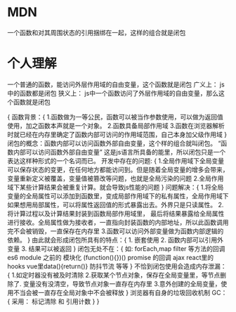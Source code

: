 #  MDN 
一个函数和对其周围状态的引用捆绑在一起，这样的组合就是闭包

# 个人理解
一个普通的函数，能访问外层作用域的自由变量，这个函数就是闭包
广义上： js中的函数都是闭包
狭义上： js中一个函数访问了外层作用域的自由变量，那么这个函数就是闭包


{
    函数背景：{
        1.函数做为一等公民，函数可以被当作参数使用，可以做为返回值使用，加之函数本声就是一个对象。
        2.函数具备局部作用域
        3.函数在浏览器解析时就已经在内存里确定了函数内部可访问的作用域范围，自己本身加父级作用域
    }
    闭包的概念：函数内部可以访问函数外部自由变量，这个样的组合就叫闭包。 “函数内部可以访问函数外部自由变量” 这是js语言所具备的能里，所以闭包只是一个表达这样种形式的一个名词而已。
    开发中存在的问题: {
        1.全局作用域下全局变量可以保存状态的变更，在任何地方都能访问到。但是随着全局变量的增多会带来，变量重新定义被覆盖，变量值被篡改等问题，也就是全局污染的问题
        2.全局作用域下某些计算结果会被重复计算。就会导致js性能的问题
    }
    问题解决：{
        1.将全局变量的全局属性可以添加到函数里，变成局部作用域下的私有属性，全局作用域下如果想用局部属性，可以将属性返回值的形式暴露出去。外界只是只读属性。
        2.将计算过程以及计算结果封装到函数局部作用域里， 最后将结果暴露给全局属性进行接收。全局属性做为接收者，一直指向封装函数的内部地址，所以此函数调用完不会被销毁，一直保存在内存里
        3.函数可以访问外部变量做为函数内部逻辑的依赖。
    }
    由此就会形成闭包所具有的特点：{
        1. 嵌套使用
        2. 函数内部可以引用外变量
        3. 结果可以被返回
    }
    闭包无处不在：{
        如: forEach,map filter 等方法的回调
        es6 module 之前的 模块化 (function(){})()
        promise 的回调
        ajax
        react里的 hooks
        vue里data(){return()}
        防抖节流
        等等
    }
    不恰到闭包使用会造成内存泄漏：{
        1.如定时器没有被及时清除
        2.获取某个节点对象，保存在全局变量里，等节点删除了. 变量没有没清空，导致节点对象一直存在内存里
        3.意外创建的全局变量，使用不当会被一直存在全局对象中不会被释放
    }
    浏览器有自身的垃圾回收机制 GC：{
        采用： 标记清除 和 引用计数
    }
}